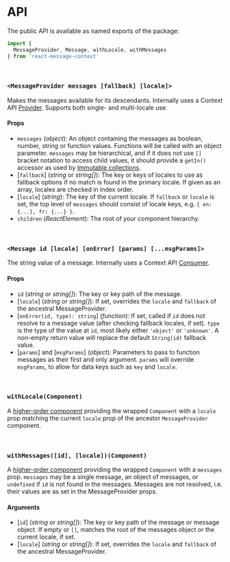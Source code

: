 # API

The public API is available as named exports of the package:

```js
import {
  MessageProvider, Message, withLocale, withMessages
} from 'react-message-context'
```

<a id="message-provider"></a>
<br/>

### `<MessageProvider messages [fallback] [locale]>`

Makes the messages available for its descendants. Internally uses a Context API
[Provider]. Supports both single- and multi-locale use.

#### Props
- `messages` (_object_): An object containing the messages as boolean, number,
  string or function values. Functions will be called with an object parameter.
  `messages` may be hierarchical, and if it does not use `[]` bracket notation
  to access child values, it should provide a `getIn()` accessor as used by
  [Immutable collections].
- [`fallback`] (_string_ or _string[]_): The key or keys of locales to use as
  fallback options if no match is found in the primary locale. If given as an
  array, locales are checked in index order.
- [`locale`] (_string_): The key of the current locale. If `fallback` or
  `locale` is set, the top level of `messages` should consist of locale keys,
  e.g. `{ en: {...}, fr: {...} }`.
- `children` (_ReactElement_): The root of your component hierarchy.

[Provider]: https://reactjs.org/docs/context.html#provider
[Immutable collections]: https://facebook.github.io/immutable-js/docs/#/Collection/getIn

<a id="message"></a>
<br/>

### `<Message id [locale] [onError] [params] [...msgParams]>`

The string value of a message. Internally uses a Context API [Consumer].

#### Props
- `id` (_string_ or _string[]_): The key or key path of the message.
- [`locale`] (_string_ or _string[]_): If set, overrides the `locale` and
  `fallback` of the ancestral MessageProvider.
- [`onError(id, type): string`] (_function_): If set, called if `id` does not
  resolve to a message value (after checking fallback locales, if set). `type`
  is the type of the value at `id`, most likely either `'object'` or `'unknown'`.
  A non-empty return value will replace the default `String(id)` fallback value.
- [`params`] and [`msgParams`] (_object_): Parameters to pass to function
  messages as their first and only argument. `params` will override `msgParams`,
  to allow for data keys such as `key` and `locale`.

[Consumer]: https://reactjs.org/docs/context.html#consumer

<a id="with-locale"></a>
<br/>

### `withLocale(Component)`

A [higher-order component] providing the wrapped `Component` with a `locale`
prop matching the current `locale` prop of the ancestor `MessageProvider`
component.

[higher-order component]: https://reactjs.org/docs/higher-order-components.html

<a id="with-messages"></a>
<br/>

### `withMessages([id], [locale])(Component)`

A [higher-order component] providing the wrapped `Component` with a `messages`
prop. `messages` may be a single message, an object of messages, or `undefined`
if `id` is not found in the messages. Messages are not resolved, i.e. their
values are as set in the MessageProvider props.

#### Arguments
- [`id`] (_string_ or _string[]_): The key or key path of the message or message
  object. If empty or `[]`, matches the root of the messages object or the
  current locale, if set.
- [`locale`] (_string_ or _string[]_): If set, overrides the `locale` and
  `fallback` of the ancestral MessageProvider.
